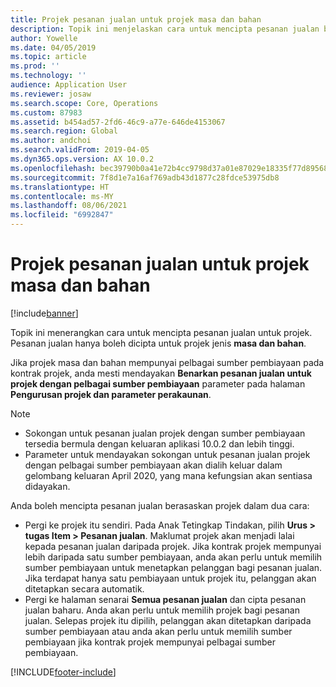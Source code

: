 ```yaml
---
title: Projek pesanan jualan untuk projek masa dan bahan
description: Topik ini menjelaskan cara untuk mencipta pesanan jualan berasaskan projek untuk projek masa dan bahan.
author: Yowelle
ms.date: 04/05/2019
ms.topic: article
ms.prod: ''
ms.technology: ''
audience: Application User
ms.reviewer: josaw
ms.search.scope: Core, Operations
ms.custom: 87983
ms.assetid: b454ad57-2fd6-46c9-a77e-646de4153067
ms.search.region: Global
ms.author: andchoi
ms.search.validFrom: 2019-04-05
ms.dyn365.ops.version: AX 10.0.2
ms.openlocfilehash: bec39790b0a41e72b4cc9798d37a01e87029e18335f77d895680aafbb74fac3b
ms.sourcegitcommit: 7f8d1e7a16af769adb43d1877c28fdce53975db8
ms.translationtype: HT
ms.contentlocale: ms-MY
ms.lasthandoff: 08/06/2021
ms.locfileid: "6992847"
---
```

# <a name="project-sales-orders-for-time-and-material-projects"></a>Projek pesanan jualan untuk projek masa dan bahan

[!include[banner](../includes/banner.md)]

Topik ini menerangkan cara untuk mencipta pesanan jualan untuk projek. Pesanan jualan hanya boleh dicipta untuk projek jenis **masa dan bahan**.

Jika projek masa dan bahan mempunyai pelbagai sumber pembiayaan pada kontrak projek, anda mesti mendayakan **Benarkan pesanan jualan untuk projek dengan pelbagai sumber pembiayaan** parameter pada halaman **Pengurusan projek dan parameter perakaunan**. 

> [!NOTE]
> - Sokongan untuk pesanan jualan projek dengan sumber pembiayaan tersedia bermula dengan keluaran aplikasi 10.0.2 dan lebih tinggi.
> - Parameter untuk mendayakan sokongan untuk pesanan jualan projek dengan pelbagai sumber pembiayaan akan dialih keluar dalam gelombang keluaran April 2020, yang mana kefungsian akan sentiasa didayakan.

Anda boleh mencipta pesanan jualan berasaskan projek dalam dua cara:

- Pergi ke projek itu sendiri. Pada Anak Tetingkap Tindakan, pilih **Urus > tugas Item > Pesanan jualan**. Maklumat projek akan menjadi lalai kepada pesanan jualan daripada projek. Jika kontrak projek mempunyai lebih daripada satu sumber pembiayaan, anda akan perlu untuk memilih sumber pembiayaan untuk menetapkan pelanggan bagi pesanan jualan. Jika terdapat hanya satu pembiayaan untuk projek itu, pelanggan akan ditetapkan secara automatik.
- Pergi ke halaman senarai **Semua pesanan jualan** dan cipta pesanan jualan baharu. Anda akan perlu untuk memilih projek bagi pesanan jualan. Selepas projek itu dipilih, pelanggan akan ditetapkan daripada sumber pembiayaan atau anda akan perlu untuk memilih sumber pembiayaan jika kontrak projek mempunyai pelbagai sumber pembiayaan.



[!INCLUDE[footer-include](../includes/footer-banner.md)]